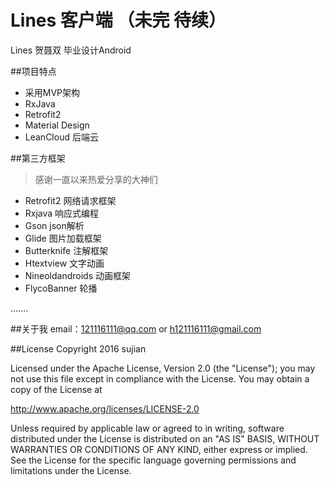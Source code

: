 # Lines 客户端 （未完 待续）
Lines 贺聂双 毕业设计Android

##项目特点
- 采用MVP架构
- RxJava
- Retrofit2
- Material Design
- LeanCloud 后端云

##第三方框架
> 感谢一直以来热爱分享的大神们

- Retrofit2 网络请求框架
- Rxjava 响应式编程
- Gson json解析
- Glide 图片加载框架
- Butterknife 注解框架
- Htextview 文字动画
- Nineoldandroids 动画框架
- FlycoBanner 轮播

.......

##关于我
email：121116111@qq.com  or h121116111@gmail.com

##License
Copyright 2016 sujian

Licensed under the Apache License, Version 2.0 (the "License");
you may not use this file except in compliance with the License.
You may obtain a copy of the License at

   http://www.apache.org/licenses/LICENSE-2.0

Unless required by applicable law or agreed to in writing, software
distributed under the License is distributed on an "AS IS" BASIS,
WITHOUT WARRANTIES OR CONDITIONS OF ANY KIND, either express or implied.
See the License for the specific language governing permissions and
limitations under the License.
